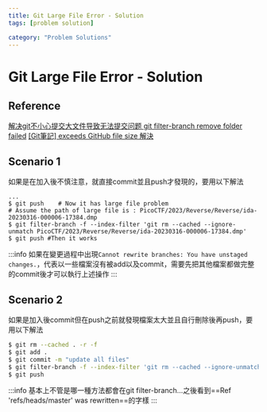 ```yaml
---
title: Git Large File Error - Solution
tags: [problem solution]

category: "Problem Solutions"
---
```


# Git Large File Error - Solution
## Reference
[解决git不小心提交大文件导致无法提交问题 ](https://blog.51cto.com/frytea/4143701)
[git filter-branch remove folder failed](https://stackoverflow.com/questions/30316723/git-filter-branch-remove-folder-failed)
[[Git筆記] exceeds GitHub file size 解決](https://andy6804tw.github.io/2018/12/09/git-exceeds-size/)

## Scenario 1
如果是在加入後不慎注意，就直接commit並且push才發現的，要用以下解法
```bash!
...
$ git push    # Now it has large file problem
# Assume the path of large file is : PicoCTF/2023/Reverse/Reverse/ida-20230316-000006-17384.dmp
$ git filter-branch -f --index-filter 'git rm --cached --ignore-unmatch PicoCTF/2023/Reverse/Reverse/ida-20230316-000006-17384.dmp'
$ git push #Then it works
```
:::info
如果在變更過程中出現`Cannot rewrite branches: You have unstaged changes.`，代表以一些檔案沒有被add以及commit，需要先把其他檔案都做完整的commit後才可以執行上述操作
:::
## Scenario 2
如果是加入後commit但在push之前就發現檔案太大並且自行刪除後再push，要用以下解法
```bash
$ git rm --cached . -r -f
$ git add .
$ git commit -m "update all files"
$ git filter-branch -f --index-filter 'git rm --cached --ignore-unmatch {file path}'
$ git push
```

:::info
基本上不管是哪一種方法都會在git filter-branch...之後看到==Ref 'refs/heads/master' was rewritten==的字樣
:::